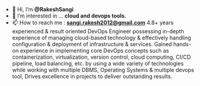 - 👋 Hi, I’m **@RakeshSangi**
- 👀 I’m interested in ... **cloud and devops tools.**
- 📫 How to reach me : **sangi.rakesh2012@gmail.com**
       4.8+ years experienced & result oriented DevOps Engineer possessing in-depth experience of managing cloud-based technology & effectively handling configuration & deployment of infrastructure & services. Gained hands-on experience in implementing core DevOps concepts such as containerization, virtualization, version control, cloud computing, CI/CD pipeline, load balancing, etc. by using a wide variety of technologies while working with multiple DBMS, Operating Systems & multiple devops tool, Drives excellence in projects to deliver outstanding results.
  
<!---
RakeshSangi/RakeshSangi is a ✨ special ✨ repository because its `README.md` (this file) appears on your GitHub profile.
You can click the Preview link to take a look at your changes.
--->
